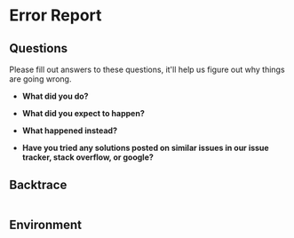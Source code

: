 # Error Report

## Questions

Please fill out answers to these questions, it'll help us figure out
why things are going wrong.

- **What did you do?**


- **What did you expect to happen?**

- **What happened instead?**


- **Have you tried any solutions posted on similar issues in our issue tracker, stack overflow, or google?**





## Backtrace

```

```

## Environment

```

```

